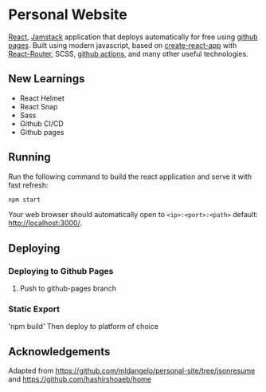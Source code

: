 # Personal Website

[React](https://reactjs.org/), [Jamstack](https://jamstack.org/) application that deploys automatically for free using [github pages](https://pages.github.com/). Built using modern javascript, based on [create-react-app](https://github.com/facebook/create-react-app) with [React-Router](https://reactrouter.com/), SCSS, [github actions](https://github.com/features/actions), and many other useful technologies.

## New Learnings
* React Helmet
* React Snap
* Sass
* Github CI/CD
* Github pages

## Running

Run the following command to build the react application and serve it with fast refresh:

```bash
npm start
```

Your web browser should automatically open to `<ip>:<port>:<path>` default: [http://localhost:3000/](http://localhost:3000/).

## Deploying

### Deploying to Github Pages

1. Push to github-pages branch

### Static Export

'npm build'
Then deploy to platform of choice

## Acknowledgements

Adapted from https://github.com/mldangelo/personal-site/tree/jsonresume and https://github.com/hashirshoaeb/home
